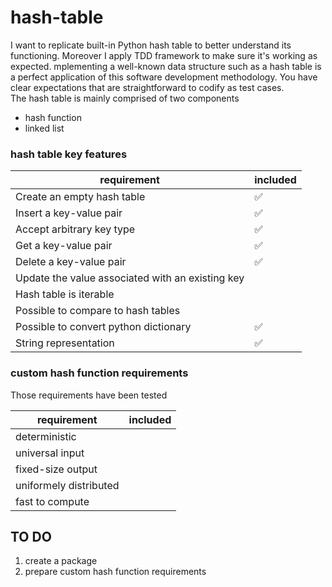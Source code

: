 # hash-table
I want to replicate built-in Python hash table to better understand its functioning. Moreover I apply TDD framework to make sure it's working as expected. mplementing a well-known data structure such as a hash table is a perfect application of this software development methodology. You have clear expectations that are straightforward to codify as test cases.  
The hash table is mainly comprised of two components
- hash function
- linked list

### hash table key features

| requirement                                      | included |  
|--------------------------------------------------|----------|
| Create an empty hash table                       | ✅        |
| Insert a key-value pair                          | ✅        | 
| Accept arbitrary key type                        | ✅        |
| Get a key-value pair                             | ✅         |
| Delete a key-value pair                          |     ✅     |
| Update the value associated with an existing key |          |
| Hash table is iterable                           |          |
| Possible to compare to hash tables               |          |
| Possible to convert python dictionary            | ✅         |
| String representation                            | ✅         |


### custom hash function requirements

Those requirements have been tested

| requirement             | included |  
|-------------------------|----------|
| deterministic           |          |
| universal input         |          | 
| fixed-size output       |          |
| uniformely distributed  |          |
| fast to compute         |          |




## TO DO

1. create a package
3. prepare custom hash function requirements
